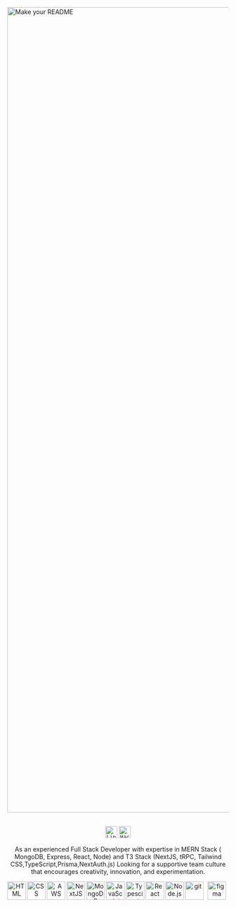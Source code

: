 
<img width="1834" alt="Make your README" src="https://github.com/Engr-zainjaved/Engr-zainjaved/assets/42720762/7c80e460-b8c0-4142-9c12-462b302b5226">

<br/> 
<br/> 
<!-- Social icons section -->

<p align="center">
<code><a href="https://www.linkedin.com/in/iamzainjaved" target="_top" ><img height="27" src="https://cdn-icons-png.flaticon.com/512/3536/3536569.png" alt="LinkedIn Logo"></a></code>
<code><a href="https://www.hackerrank.com/zainjaved742?hr_r=1" target="_top" ><img height="27" src="https://upload.wikimedia.org/wikipedia/commons/thumb/4/40/HackerRank_Icon-1000px.png/800px-HackerRank_Icon.png" alt="HackerRank Logo"></a></code>
</p>

<p align="center">
As an experienced Full Stack Developer with expertise in MERN Stack ( MongoDB, Express, React, Node) and T3 Stack (NextJS, tRPC, Tailwind CSS,TypeScript,Prisma,NextAuth.js) Looking for a supportive team culture that encourages creativity, innovation, and experimentation.
</p>

<p align="center">
<a href="https://html.spec.whatwg.org/multipage/" target="_blank"> <img align="left" src="https://cdn-icons-png.flaticon.com/128/1051/1051277.png" alt="HTML" height="42px"/> </a> 
<a href="https://www.w3.org/Style/CSS/Overview.en.html" target="_blank"> <img align="left" src="https://cdn-icons-png.flaticon.com/128/732/732190.png" alt="CSS" height="42px"/> </a> 
<a href="https://aws.amazon.com/" target="_blank"><img align="left" alt="AWS" height ="42px" src="https://static-00.iconduck.com/assets.00/aws-icon-512x306-hz71jncq.png"></a>
<a href="https://nextjs.org/" target="_blank"> <img align="left" alt="NextJS" height ="42px" src="https://seeklogo.com/images/N/next-js-logo-7929BCD36F-seeklogo.com.png"> </a>
<a href="https://www.mongodb.com/" target="_blank"><img align="left" alt="MongoDB" height ="42px" src="https://upload.wikimedia.org/wikipedia/commons/thumb/9/93/MongoDB_Logo.svg/2560px-MongoDB_Logo.svg.png"></a>
<a href="https://developer.mozilla.org/en-US/docs/Web/JavaScript" target="_blank"> <img align="left" alt="JavaScript" height ="42px"  src="https://raw.githubusercontent.com/rahul-jha98/github_readme_icons/main/language_and_tools/square/javascript/javascript.svg"> </a>
<a href="https://www.typescriptlang.org/" target="_blank"><img align="left" alt="Typescirpt" height ="42px" src="https://raw.githubusercontent.com/rahul-jha98/github_readme_icons/main/language_and_tools/square/typescript/typescript.svg"></a>
<a href="https://reactjs.org/" target="_blank"> <img align="left" alt="React" height ="42px" src="https://raw.githubusercontent.com/rahul-jha98/github_readme_icons/main/language_and_tools/square/react/react.svg"></a>
<a href="https://nodejs.org" target="_blank"><img align="left" alt="Node.js" height ="42px" src="https://raw.githubusercontent.com/rahul-jha98/github_readme_icons/main/language_and_tools/square/node/node.svg"></a>
<a href="https://git-scm.com/" target="_blank"> <img src="https://raw.githubusercontent.com/rahul-jha98/github_readme_icons/main/language_and_tools/square/git-scm/git-scm.svg" align="left" alt="git" height='42px'/> </a>
<a href="https://www.figma.com/" target="_blank"> <img src="https://raw.githubusercontent.com/rahul-jha98/github_readme_icons/main/language_and_tools/square/figma/figma.svg" alt="figma" height='42px'/> </a>
</p>

<br>


